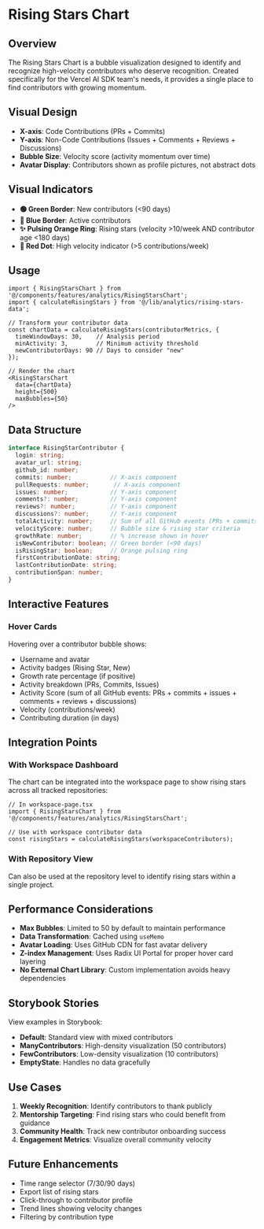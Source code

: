 # Rising Stars Chart

## Overview

The Rising Stars Chart is a bubble visualization designed to identify and recognize high-velocity contributors who deserve recognition. Created specifically for the Vercel AI SDK team's needs, it provides a single place to find contributors with growing momentum.

## Visual Design

- **X-axis**: Code Contributions (PRs + Commits)
- **Y-axis**: Non-Code Contributions (Issues + Comments + Reviews + Discussions)  
- **Bubble Size**: Velocity score (activity momentum over time)
- **Avatar Display**: Contributors shown as profile pictures, not abstract dots

## Visual Indicators

- **🟢 Green Border**: New contributors (<90 days)
- **🔵 Blue Border**: Active contributors
- **✨ Pulsing Orange Ring**: Rising stars (velocity >10/week AND contributor age <180 days)
- **🔴 Red Dot**: High velocity indicator (>5 contributions/week)

## Usage

```tsx
import { RisingStarsChart } from '@/components/features/analytics/RisingStarsChart';
import { calculateRisingStars } from '@/lib/analytics/rising-stars-data';

// Transform your contributor data
const chartData = calculateRisingStars(contributorMetrics, {
  timeWindowDays: 30,    // Analysis period
  minActivity: 3,        // Minimum activity threshold
  newContributorDays: 90 // Days to consider "new"
});

// Render the chart
<RisingStarsChart 
  data={chartData}
  height={500}
  maxBubbles={50}
/>
```

## Data Structure

```typescript
interface RisingStarContributor {
  login: string;
  avatar_url: string;
  github_id: number;
  commits: number;           // X-axis component
  pullRequests: number;       // X-axis component  
  issues: number;            // Y-axis component
  comments?: number;         // Y-axis component
  reviews?: number;          // Y-axis component
  discussions?: number;      // Y-axis component
  totalActivity: number;     // Sum of all GitHub events (PRs + commits + issues + comments + reviews + discussions)
  velocityScore: number;     // Bubble size & rising star criteria
  growthRate: number;        // % increase shown in hover
  isNewContributor: boolean; // Green border (<90 days)
  isRisingStar: boolean;     // Orange pulsing ring
  firstContributionDate: string;
  lastContributionDate: string;
  contributionSpan: number;
}
```

## Interactive Features

### Hover Cards
Hovering over a contributor bubble shows:
- Username and avatar
- Activity badges (Rising Star, New)
- Growth rate percentage (if positive)
- Activity breakdown (PRs, Commits, Issues)
- Activity Score (sum of all GitHub events: PRs + commits + issues + comments + reviews + discussions)
- Velocity (contributions/week)
- Contributing duration (in days)

## Integration Points

### With Workspace Dashboard
The chart can be integrated into the workspace page to show rising stars across all tracked repositories:

```tsx
// In workspace-page.tsx
import { RisingStarsChart } from '@/components/features/analytics/RisingStarsChart';

// Use with workspace contributor data
const risingStars = calculateRisingStars(workspaceContributors);
```

### With Repository View
Can also be used at the repository level to identify rising stars within a single project.

## Performance Considerations

- **Max Bubbles**: Limited to 50 by default to maintain performance
- **Data Transformation**: Cached using `useMemo` 
- **Avatar Loading**: Uses GitHub CDN for fast avatar delivery
- **Z-index Management**: Uses Radix UI Portal for proper hover card layering
- **No External Chart Library**: Custom implementation avoids heavy dependencies

## Storybook Stories

View examples in Storybook:
- **Default**: Standard view with mixed contributors
- **ManyContributors**: High-density visualization (50 contributors)
- **FewContributors**: Low-density visualization (10 contributors)
- **EmptyState**: Handles no data gracefully

## Use Cases

1. **Weekly Recognition**: Identify contributors to thank publicly
2. **Mentorship Targeting**: Find rising stars who could benefit from guidance
3. **Community Health**: Track new contributor onboarding success
4. **Engagement Metrics**: Visualize overall community velocity

## Future Enhancements

- Time range selector (7/30/90 days)
- Export list of rising stars
- Click-through to contributor profile
- Trend lines showing velocity changes
- Filtering by contribution type
